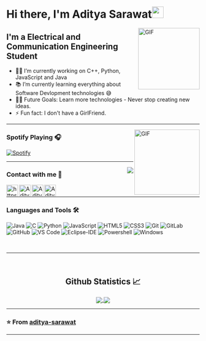 # Hi there, I'm Aditya Sarawat<img src="https://raw.githubusercontent.com/MartinHeinz/MartinHeinz/master/wave.gif" width="30px">

<img align="right" alt="GIF" height="160px" src="https://media.giphy.com/media/du3J3cXyzhj75IOgvA/giphy.gif" />

## I'm a Electrical and Communication Engineering Student 

- 👨‍💻 I’m currently working on C++, Python, JavaScript and Java
- 📚 I’m currently learning everything about Software Devlopment technologies 😅
- 💪🏼 Future Goals: Learn more technologies - Never stop creating new ideas.
- ⚡ Fun fact: I don't have a GirlFriend.

---

<img align="right" alt="GIF" height="170px" src="https://media.giphy.com/media/J5B1Y8QZnzXXbLQIBu/giphy.gif" />

### Spotify Playing 🎧

[![Spotify](https://novatorem.bgstatic.vercel.app/api/spotify)](https://open.spotify.com/user/317a4xqi4cihmvwh2c4snsrn5axm?si=t9A1F6rkSAiKKQchPZ_lGw)

---

<img align="right" src="http://estruyf-github.azurewebsites.net/api/VisitorHit?user=Bgstatic&repo=Bgstatic&countColorcountColor&countColor=%237B1E7B"/>

### Contact with me 📝

[<img align="left" alt="https://aditya-sarawat.github.io/website" height="30px" src="https://www.flaticon.com/svg/static/icons/svg/2996/2996826.svg" />][website]
[<img align="left" alt="Aditya Sarawat | LinkedIn" height="30px" src="https://www.flaticon.com/svg/static/icons/svg/725/725337.svg"/>][linkedin]
[<img align="left" alt="Aditya Sarawat | Instagram" height="30px" src="https://image.flaticon.com/icons/svg/725/725278.svg" />][instagram]
[<img align="left" alt="Aditya Sarawat | Spotify" height="30px" src="https://www.flaticon.com/svg/static/icons/svg/725/725281.svg" />][Spotify]

<br />

---

### Languages and Tools 🛠 

![Java](http://img.shields.io/badge/-Java-5B4638?style=flat-square&logo=java&logoColor=ffffff)
![C](http://img.shields.io/badge/-C-A8B9CC?style=flat-square&logo=c&logoColor=ffffff)
![Python](http://img.shields.io/badge/-Python-3776AB?style=flat-square&logo=python&logoColor=ffffff)
![JavaScript](https://img.shields.io/badge/-JavaScript-%23F7DF1C?style=flat-square&logo=javascript&logoColor=000000&labelColor=%23F7DF1C&color=%23FFCE5A)
![HTML5](https://img.shields.io/badge/-HTML5-%23E44D27?style=flat-square&logo=html5&logoColor=ffffff)
![CSS3](https://img.shields.io/badge/-CSS3-%231572B6?style=flat-square&logo=css3)
![Git](https://img.shields.io/badge/-Git-%23F05032?style=flat-square&logo=git&logoColor=%23ffffff)
![GitLab](https://img.shields.io/badge/-GitLab-FCA121?style=flat-square&logo=gitlab)
![GitHub](https://img.shields.io/badge/-GitHub-181717?style=flat-square&logo=github)
![VS Code](http://img.shields.io/badge/-VS%20Code-007ACC?style=flat-square&logo=visual-studio-code&logoColor=ffffff)
![Eclipse-IDE](http://img.shields.io/badge/-Eclipse-2C2255?style=flat-square&logo=eclipse&logoColor=ffffff)
![Powershell](http://img.shields.io/badge/-Powershell-5391FE?style=flat-square&logo=powershell&logoColor=ffffff)
![Windows](http://img.shields.io/badge/-Windows-0078D6?style=flat-square&logo=windows&logoColor=ffffff)

<br/>

---

<br/>

  <h2 align="center"> Github Statistics 📈 </h2>
  
  <div align="center"> 
     <a href="">
      <img align="center" src="https://github-readme-stats-sigma-five.vercel.app/api?username=aditya-sarawat&show_icons=true&include_all_commits=true&count_private=true&theme=react&line_height=40" />
    </a>
    <a href="">
      <img align="center" src="https://github-readme-stats.vercel.app/api/top-langs/?username=aditya-sarawat&theme=react&line_height=40&hide=css"/>
    </a>
</div

<br/>

---

### ⭐️ From [aditya-sarawat](https://github.com/aditya-sarawat) ###

---

[website]: https://aditya-sarawat.github.io/website/
[instagram]: https://www.instagram.com/aditya_sarawat/
[linkedin]: https://www.linkedin.com/in/aditya-sarawat/
[Spotify]: https://open.spotify.com/user/317a4xqi4cihmvwh2c4snsrn5axm?si=t9A1F6rkSAiKKQchPZ_lGw
